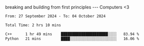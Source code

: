 breaking and building from first principles --- Computers <3

<!--START_SECTION:waka-->

```txt
From: 27 September 2024 - To: 04 October 2024

Total Time: 2 hrs 10 mins

C++      1 hr 49 mins    █████████████████████░░░░   83.94 %
Python   21 mins         ████░░░░░░░░░░░░░░░░░░░░░   16.06 %
```

<!--END_SECTION:waka-->
